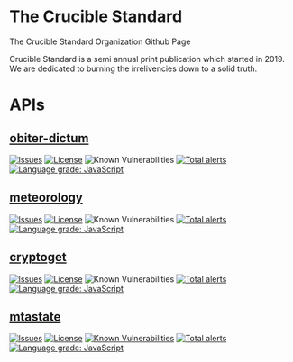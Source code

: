 # The Crucible Standard


The Crucible Standard Organization Github Page

Crucible Standard is a semi annual print publication which started in 2019. We are dedicated to burning the irrelivencies down to a solid truth. 


# APIs

## [obiter-dictum](https://github.com/Crucible-Standard/obiter-dictum)

[![Issues](https://img.shields.io/github/issues/Crucible-Standard/obiter-dictum.svg)](https://github.com/Crucible-Standard/obiter-dictum/issues)
[![License](https://img.shields.io/badge/license-MIT-blue.svg)](https://github.com/Crucible-Standard/obiter-dictum/blob/main/LICENSE)
![Known Vulnerabilities](https://snyk.io/test/github/Crucible-Standard/obiter-dictum/badge.svg)
[![Total alerts](https://img.shields.io/lgtm/alerts/g/Crucible-Standard/obiter-dictum.svg?logo=lgtm&logoWidth=18)](https://lgtm.com/projects/g/Crucible-Standard/obiter-dictum/alerts/) 
[![Language grade: JavaScript](https://img.shields.io/lgtm/grade/javascript/g/Crucible-Standard/obiter-dictum.svg?logo=lgtm&logoWidth=18)](https://lgtm.com/projects/g/Crucible-Standard/obiter-dictum/context:javascript)

## [meteorology](https://github.com/Crucible-Standard/meteorology)

[![Issues](https://img.shields.io/github/issues/Crucible-Standard/meteorology.svg)](https://github.com/Crucible-Standard/meteorology/issues)
[![License](https://img.shields.io/badge/license-GPL-blue.svg)](https://github.com/Crucible-Standard/meteorology/blob/main/LICENSE)
![Known Vulnerabilities](https://snyk.io/test/github/Crucible-Standard/meteorology/badge.svg)
[![Total alerts](https://img.shields.io/lgtm/alerts/g/Crucible-Standard/meteorology.svg?logo=lgtm&logoWidth=18)](https://lgtm.com/projects/g/Crucible-Standard/meteorology/alerts/)
[![Language grade: JavaScript](https://img.shields.io/lgtm/grade/javascript/g/Crucible-Standard/meteorology.svg?logo=lgtm&logoWidth=18)](https://lgtm.com/projects/g/Crucible-Standard/meteorology/context:javascript)

## [cryptoget](https://github.com/Crucible-Standard/cryptoget)

[![Issues](https://img.shields.io/github/issues/Crucible-Standard/cryptoget.svg)](https://github.com/Crucible-Standard/cryptoget/issues)
[![License](https://img.shields.io/badge/license-GPL-blue.svg)](https://github.com/Crucible-Standard/cryptoget/blob/main/LICENSE)
![Known Vulnerabilities](https://snyk.io/test/github/Crucible-Standard/cryptoget/badge.svg)
[![Total alerts](https://img.shields.io/lgtm/alerts/g/Crucible-Standard/cryptoget.svg?logo=lgtm&logoWidth=18)](https://lgtm.com/projects/g/Crucible-Standard/cryptoget/alerts/)
[![Language grade: JavaScript](https://img.shields.io/lgtm/grade/javascript/g/Crucible-Standard/cryptoget.svg?logo=lgtm&logoWidth=18)](https://lgtm.com/projects/g/Crucible-Standard/cryptoget/context:javascript)

## [mtastate](https://github.com/Crucible-Standard/mtastate)

[![Issues](https://img.shields.io/github/issues/Crucible-Standard/mtastate.svg)](https://github.com/Crucible-Standard/mtastate/issues)
[![License](https://img.shields.io/badge/license-GPL-blue.svg)](https://github.com/Crucible-Standard/mtastate/blob/main/LICENSE)
[![Known Vulnerabilities](https://snyk.io/test/github/Crucible-Standard/mtastate/badge.svg)](#)
[![Total alerts](https://img.shields.io/lgtm/alerts/g/Crucible-Standard/mtastate.svg?logo=lgtm&logoWidth=18)](https://lgtm.com/projects/g/Crucible-Standard/mtastate/alerts/) 
[![Language grade: JavaScript](https://img.shields.io/lgtm/grade/javascript/g/Crucible-Standard/mtastate.svg?logo=lgtm&logoWidth=18)](https://lgtm.com/projects/g/Crucible-Standard/mtastate/context:javascript)
